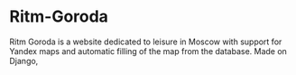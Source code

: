 # Ritm-Goroda
 Ritm Goroda is a website dedicated to leisure in Moscow with support for Yandex maps and automatic filling of the map from the database. Made on Django,
